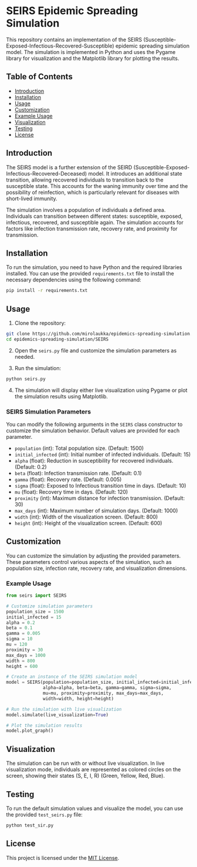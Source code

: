 # SEIRS Epidemic Spreading Simulation

This repository contains an implementation of the SEIRS (Susceptible-Exposed-Infectious-Recovered-Susceptible) epidemic spreading simulation model. The simulation is implemented in Python and uses the Pygame library for visualization and the Matplotlib library for plotting the results.

## Table of Contents

- [Introduction](#introduction)
- [Installation](#installation)
- [Usage](#usage)
- [Customization](#customization)
- [Example Usage](#example-usage)
- [Visualization](#visualization)
- [Testing](#testing)
- [License](#license)

## Introduction

The SEIRS model is a further extension of the SEIRD (Susceptible-Exposed-Infectious-Recovered-Deceased) model. It introduces an additional state transition, allowing recovered individuals to transition back to the susceptible state. This accounts for the waning immunity over time and the possibility of reinfection, which is particularly relevant for diseases with short-lived immunity.

The simulation involves a population of individuals a defined area. Individuals can transition between different states: susceptible, exposed, infectious, recovered, and susceptible again. The simulation accounts for factors like infection transmission rate, recovery rate, and proximity for transmission.

## Installation

To run the simulation, you need to have Python and the required libraries installed. You can use the provided `requirements.txt` file to install the necessary dependencies using the following command:

```bash
pip install -r requirements.txt
```

## Usage

1. Clone the repository:

```bash
git clone https://github.com/mirolaukka/epidemics-spreading-simulation.git
cd epidemics-spreading-simulation/SEIRS
```

2. Open the `seirs.py` file and customize the simulation parameters as needed.

3. Run the simulation:

```bash
python seirs.py
```

4. The simulation will display either live visualization using Pygame or plot the simulation results using Matplotlib.

### SEIRS Simulation Parameters

You can modify the following arguments in the `SEIRS` class constructor to customize the simulation behavior. Default values are provided for each parameter.

- `population` (int): Total population size. (Default: 1500)
- `initial_infected` (int): Initial number of infected individuals. (Default: 15)
- `alpha` (float): Reduction in susceptibility for recovered individuals. (Default: 0.2)
- `beta` (float): Infection transmission rate. (Default: 0.1)
- `gamma` (float): Recovery rate. (Default: 0.005)
- `sigma` (float): Exposed to Infectious transition time in days. (Default: 10)
- `mu` (float): Recovery time in days. (Default: 120)
- `proximity` (int): Maximum distance for infection transmission. (Default: 30)
- `max_days` (int): Maximum number of simulation days. (Default: 1000)
- `width` (int): Width of the visualization screen. (Default: 800)
- `height` (int): Height of the visualization screen. (Default: 600)

## Customization

You can customize the simulation by adjusting the provided parameters. These parameters control various aspects of the simulation, such as population size, infection rate, recovery rate, and visualization dimensions.

### Example Usage

```python
from seirs import SEIRS

# Customize simulation parameters
population_size = 1500
initial_infected = 15
alpha = 0.2
beta = 0.1
gamma = 0.005
sigma = 10
mu = 120
proximity = 30
max_days = 1000
width = 800
height = 600

# Create an instance of the SEIRS simulation model
model = SEIRS(population=population_size, initial_infected=initial_infected,
              alpha=alpha, beta=beta, gamma=gamma, sigma=sigma,
              mu=mu, proximity=proximity, max_days=max_days,
              width=width, height=height)

# Run the simulation with live visualization
model.simulate(live_visualization=True)

# Plot the simulation results
model.plot_graph()
```

## Visualization

The simulation can be run with or without live visualization. In live visualization mode, individuals are represented as colored circles on the screen, showing their states (S, E, I, R) (Green, Yellow, Red, Blue).



## Testing

To run the default simulation values and visualize the model, you can use the provided `test_seirs.py` file:

```bash
python test_sir.py
```

## License

This project is licensed under the [MIT License](LICENSE).
